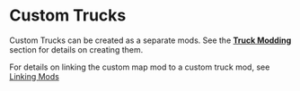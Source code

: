 # Custom Trucks

Custom Trucks can be created as a separate mods. See the [**Truck Modding**](./../../../truck_modding/getting_started/intro.md) section for details on creating them. 

For details on linking the custom map mod to a custom truck mod, see [Linking Mods](./../../../usage_and_uploading_of_mods/linking_mods.md) 


